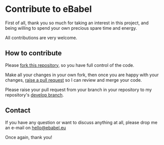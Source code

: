 # Contribute to eBabel
First of all, thank you so much for taking an interest in this project, and being willing to spend your own precious spare time and energy.

All contributions are very welcome.

## How to contribute

Please [fork this repository](https://help.github.com/articles/fork-a-repo/), so you have full control of the code.

Make all your changes in your own fork, then once you are happy with your changes, [raise a pull request](https://help.github.com/articles/about-pull-requests/) so I can review and merge your code.

Please raise your pull request from your branch in your repository to my repository's [develop branch](https://github.com/ebabel-eu/ebabel/tree/develop).

## Contact

If you have any question or want to discuss anything at all, please drop me an e-mail on hello@ebabel.eu

Once again, thank you!
